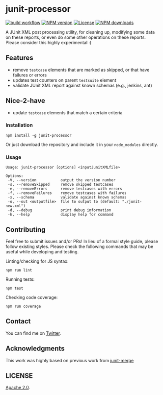 # junit-processor

[![build workflow](https://github.com//bitcoder/junit-processor/actions/workflows/build.yml/badge.svg)](https://github.com/X/bitcoder/junit-processor/actions/workflows/build.yml)
[![NPM version](https://img.shields.io/npm/v/junit-processor.svg)](https://www.npmjs.com/package/junit-processor) [![License](https://img.shields.io/github/license/bitcoder/junit-processor.svg)](https://github.com/bitcoder/junit-processor/blob/main/LICENSE)
[![NPM downloads](https://img.shields.io/npm/dw/junit-processor.svg)](https://www.npmjs.com/package/junit-processor)


A JUnit XML post processing utility, for cleaning up, modifying some data on these reports, or even do some other operations on these reports.
Please consider this highly experimental :)


## Features

- remove `testcase` elements that are marked as skipped, or that have failures or errors
- updates test counters on parent `testsuite` element
- validate JUnit XML report against known schemas (e.g., jenkins, ant)

## Nice-2-have

- update `testcase` elements that match a certain criteria

### Installation

    npm install -g junit-processor

Or just download the repository and include it in your `node_modules` directly.

### Usage

 ```
Usage: junit-processor [options] <inputJunitXMLfile>

Options:
  -V, --version           output the version number
  -s, --removeSkipped     remove skipped testcases
  -e, --removeErrors      remove testcases with errors
  -f, --removeFailures    remove testcases with failures
  -x, --schema            validate against known schemas
  -o, --out <outputfile>  file to output to (default: "./junit-new.xml")
  -d, --debug             print debug information
  -h, --help              display help for command
```

## Contributing

Feel free to submit issues and/or PRs! In lieu of a formal style guide,  please follow existing styles.
Please check the following commands that may be useful while developing and testing.


Linting/checking for JS syntax:

    npm run lint
    
    
Running tests:

    npm test
    
Checking code coverage:

    npm run coverage

## Contact

You can find me on [Twitter](https://twitter.com/darktelecom).

## Acknowledgments

This work was highly based on previous work from [junit-merge](https://github.com/drazisil/junit-merge)

## LICENSE

[Apache 2.0](LICENSE).
